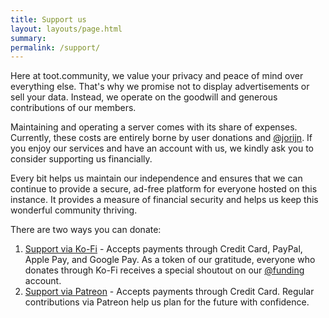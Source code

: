 ```yaml
---
title: Support us
layout: layouts/page.html
summary:
permalink: /support/
---
```


Here at toot.community, we value your privacy and peace of mind over everything else. That's why we promise not to display advertisements or sell your data. Instead, we operate on the goodwill and generous contributions of our members.

Maintaining and operating a server comes with its share of expenses. Currently, these costs are entirely borne by user donations and [@jorijn](https://toot.community/@jorijn). If you enjoy our services and have an account with us, we kindly ask you to consider supporting us financially.

Every bit helps us maintain our independence and ensures that we can continue to provide a secure, ad-free platform for everyone hosted on this instance. It provides a measure of financial security and helps us keep this wonderful community thriving.

There are two ways you can donate:

1. [Support via Ko-Fi](https://ko-fi.com/jorijn) - Accepts payments through Credit Card, PayPal, Apple Pay, and Google Pay. As a token of our gratitude, everyone who donates through Ko-Fi receives a special shoutout on our [@funding](https://toot.community/@funding) account.
2. [Support via Patreon](https://www.patreon.com/tootcommunity) - Accepts payments through Credit Card. Regular contributions via Patreon help us plan for the future with confidence.